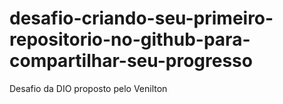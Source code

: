 # desafio-criando-seu-primeiro-repositorio-no-github-para-compartilhar-seu-progresso
Desafio da DIO proposto pelo Venilton
